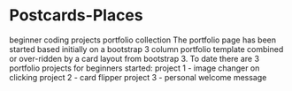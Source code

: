 # Postcards-Places
beginner coding projects portfolio collection
The portfolio page has been started based initially on a bootstrap 3 column portfolio template combined or over-ridden by a card layout from bootstrap 3. 
To date there are 3 portfolio projects for beginners started:
project 1 - image changer on clicking
project 2 - card flipper
project 3 - personal welcome message
